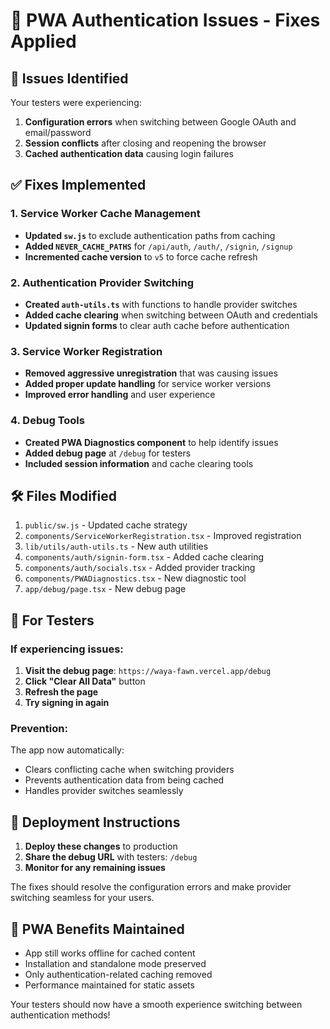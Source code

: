 # 🔧 PWA Authentication Issues - Fixes Applied

## 🚨 **Issues Identified**

Your testers were experiencing:
1. **Configuration errors** when switching between Google OAuth and email/password
2. **Session conflicts** after closing and reopening the browser
3. **Cached authentication data** causing login failures

## ✅ **Fixes Implemented**

### 1. **Service Worker Cache Management**
- **Updated `sw.js`** to exclude authentication paths from caching
- **Added `NEVER_CACHE_PATHS`** for `/api/auth`, `/auth/`, `/signin`, `/signup`
- **Incremented cache version** to `v5` to force cache refresh

### 2. **Authentication Provider Switching**
- **Created `auth-utils.ts`** with functions to handle provider switches
- **Added cache clearing** when switching between OAuth and credentials
- **Updated signin forms** to clear auth cache before authentication

### 3. **Service Worker Registration**
- **Removed aggressive unregistration** that was causing issues
- **Added proper update handling** for service worker versions
- **Improved error handling** and user experience

### 4. **Debug Tools**
- **Created PWA Diagnostics component** to help identify issues
- **Added debug page** at `/debug` for testers
- **Included session information** and cache clearing tools

## 🛠️ **Files Modified**

1. `public/sw.js` - Updated cache strategy
2. `components/ServiceWorkerRegistration.tsx` - Improved registration
3. `lib/utils/auth-utils.ts` - New auth utilities
4. `components/auth/signin-form.tsx` - Added cache clearing
5. `components/auth/socials.tsx` - Added provider tracking
6. `components/PWADiagnostics.tsx` - New diagnostic tool
7. `app/debug/page.tsx` - New debug page

## 🧪 **For Testers**

### **If experiencing issues:**

1. **Visit the debug page**: `https://waya-fawn.vercel.app/debug`
2. **Click "Clear All Data"** button
3. **Refresh the page**
4. **Try signing in again**

### **Prevention:**
The app now automatically:
- Clears conflicting cache when switching providers
- Prevents authentication data from being cached
- Handles provider switches seamlessly

## 🚀 **Deployment Instructions**

1. **Deploy these changes** to production
2. **Share the debug URL** with testers: `/debug`
3. **Monitor for any remaining issues**

The fixes should resolve the configuration errors and make provider switching seamless for your users.

## 📱 **PWA Benefits Maintained**

- App still works offline for cached content
- Installation and standalone mode preserved  
- Only authentication-related caching removed
- Performance maintained for static assets

Your testers should now have a smooth experience switching between authentication methods!
